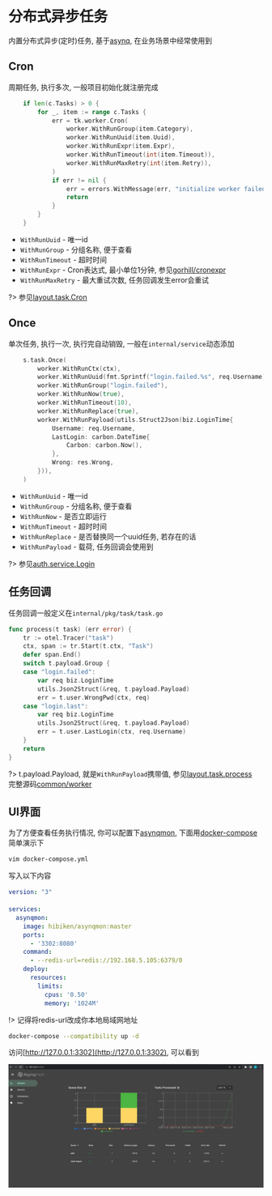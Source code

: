 # 分布式异步任务


内置分布式异步(定时)任务, 基于[asynq](https://github.com/hibiken/asynq), 在业务场景中经常使用到


## Cron


周期任务, 执行多次, 一般项目初始化就注册完成

```go
    if len(c.Tasks) > 0 {
        for _, item := range c.Tasks {
            err = tk.worker.Cron(
                worker.WithRunGroup(item.Category),
                worker.WithRunUuid(item.Uuid),
                worker.WithRunExpr(item.Expr),
                worker.WithRunTimeout(int(item.Timeout)),
                worker.WithRunMaxRetry(int(item.Retry)),
            )
            if err != nil {
                err = errors.WithMessage(err, "initialize worker failed")
                return
            }
        }
    }
```

- `WithRunUuid` - 唯一id
- `WithRunGroup` - 分组名称, 便于查看
- `WithRunTimeout` - 超时时间
- `WithRunExpr` - Cron表达式, 最小单位1分钟, 参见[gorhill/cronexpr](https://github.com/gorhill/cronexpr)
- `WithRunMaxRetry` - 最大重试次数, 任务回调发生error会重试


?> 参见[layout.task.Cron](https://github.com/go-cinch/layout/blob/dev/internal/pkg/task/task.go#L59)


## Once


单次任务, 执行一次, 执行完自动销毁, 一般在`internal/service`动态添加

```go
    s.task.Once(
        worker.WithRunCtx(ctx),
        worker.WithRunUuid(fmt.Sprintf("login.failed.%s", req.Username)),
        worker.WithRunGroup("login.failed"),
        worker.WithRunNow(true),
        worker.WithRunTimeout(10),
        worker.WithRunReplace(true),
        worker.WithRunPayload(utils.Struct2Json(biz.LoginTime{
            Username: req.Username,
            LastLogin: carbon.DateTime{
                Carbon: carbon.Now(),
            },
            Wrong: res.Wrong,
        })),
    )
```

- `WithRunUuid` - 唯一id
- `WithRunGroup` - 分组名称, 便于查看
- `WithRunNow` - 是否立即运行
- `WithRunTimeout` - 超时时间
- `WithRunReplace` - 是否替换同一个uuid任务, 若存在的话
- `WithRunPayload` - 载荷, 任务回调会使用到

?> 参见[auth.service.Login](https://github.com/go-cinch/auth/blob/dev/internal/service/auth.go#L61)


## 任务回调


任务回调一般定义在`internal/pkg/task/task.go`

```go
func process(t task) (err error) {
	tr := otel.Tracer("task")
	ctx, span := tr.Start(t.ctx, "Task")
	defer span.End()
	switch t.payload.Group {
	case "login.failed":
		var req biz.LoginTime
		utils.Json2Struct(&req, t.payload.Payload)
		err = t.user.WrongPwd(ctx, req)
	case "login.last":
		var req biz.LoginTime
		utils.Json2Struct(&req, t.payload.Payload)
		err = t.user.LastLogin(ctx, req.Username)
	}
	return
}
```

?> t.payload.Payload, 就是`WithRunPayload`携带值, 参见[layout.task.process](https://github.com/go-cinch/auth/blob/dev/internal/pkg/task/task.go#L72)  
完整源码[common/worker](https://github.com/go-cinch/common/blob/master/worker/worker.go)


## UI界面


为了方便查看任务执行情况, 你可以配置下[asynqmon](https://github.com/hibiken/asynqmon), 下面用[docker-compose](https://docs.docker.com/compose)简单演示下

```bash
vim docker-compose.yml
```

写入以下内容
```yaml
version: "3"

services:
  asynqmon:
    image: hibiken/asynqmon:master
    ports:
      - '3302:8080'
    command:
      - --redis-url=redis://192.168.5.105:6379/0
    deploy:
      resources:
        limits:
          cpus: '0.50'
          memory: '1024M'
```

!> 记得将redis-url改成你本地局域网地址

```bash
docker-compose --compatibility up -d
```

访问[http://127.0.0.1:3302](http://127.0.0.1:3302), 可以看到

![asynqmon](../_images/base.8.task-1.png)
